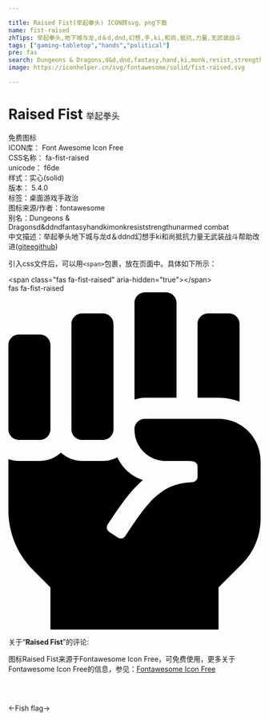 ```yaml
---

title: Raised Fist(举起拳头) ICON转svg、png下载
name: fist-raised
zhTips: 举起拳头,地下城与龙,d＆d,dnd,幻想,手,ki,和尚,抵抗,力量,无武装战斗
tags: ["gaming-tabletop","hands","political"]
pre: fas
search: Dungeons & Dragons,d&d,dnd,fantasy,hand,ki,monk,resist,strength,unarmed combat
image: https://iconhelper.cn/svg/fontawesome/solid/fist-raised.svg

---
```


# Raised Fist  <small style="font-size: 60%;font-weight: 100">举起拳头</small>


<div class="detail-page">
<p>
<span><span class="badge-success badge">免费图标</span> </span>
<br/>
<span>
ICON库：
<span class="badge-secondary badge">Font Awesome Icon Free</span> 
</span>
<br/>
<span>
CSS名称：
<span class="badge-secondary badge">fa-fist-raised</span> 
</span>
<br/>
<span>
unicode：
<span class="badge-secondary badge">f6de</span> 
<copy-btn content='f6de' btn-title=""></copy-btn>
<copy-btn :content='String.fromCodePoint(parseInt("f6de", 16))' btn-title="复制U"></copy-btn>
</span><br/><span>样式：<span class="badge-light badge">实心(solid)</span></span>
<br/>
<span>
版本：
<span class="badge-secondary badge">5.4.0</span> 
</span><br/><span>标签：<span class="badge-light badge"><router-link to="/tags/gaming-tabletop.html">桌面游戏</router-link></span><span class="badge-light badge"><router-link to="/tags/hands.html">手</router-link></span><span class="badge-light badge"><router-link to="/tags/political.html">政治</router-link></span></span>
<br/>
<span>图标来源/作者：<span class="badge-light badge">fontawesome</span></span> 
<br/>
<span>别名：<span class="badge-light badge">Dungeons & Dragons</span><span class="badge-light badge">d&d</span><span class="badge-light badge">dnd</span><span class="badge-light badge">fantasy</span><span class="badge-light badge">hand</span><span class="badge-light badge">ki</span><span class="badge-light badge">monk</span><span class="badge-light badge">resist</span><span class="badge-light badge">strength</span><span class="badge-light badge">unarmed combat</span></span><br/><span class="zh-detail">中文描述：<span class="badge-primary badge">举起拳头</span><span class="badge-primary badge">地下城与龙</span><span class="badge-primary badge">d＆d</span><span class="badge-primary badge">dnd</span><span class="badge-primary badge">幻想</span><span class="badge-primary badge">手</span><span class="badge-primary badge">ki</span><span class="badge-primary badge">和尚</span><span class="badge-primary badge">抵抗</span><span class="badge-primary badge">力量</span><span class="badge-primary badge">无武装战斗</span><span class="help-link"><span>帮助改进</span>(<a href="https://gitee.com/liuwave/icon-helper/edit/master/json/fontawesome/solid/fist-raised.json" target="_blank" rel="noopener noreferrer">gitee</a><a href="https://github.com/liuwave/icon-helper/edit/master/json/fontawesome/solid/fist-raised.json" target="_blank" rel="noopener noreferrer">github</a></span>)</span><br/>
</p>
</div>
<div class="alert alert-dark">
  <i class="fas fa-fist-raised fa-xs"></i>
  <i class="fas fa-fist-raised fa-sm"></i>
  <i class="fas fa-fist-raised fa-lg"></i>
  <i class="fas fa-fist-raised fa-2x"></i>
  <i class="fas fa-fist-raised fa-3x"></i>
  <i class="fas fa-fist-raised fa-5x"></i>
  <i class="fas fa-fist-raised fa-7x"></i>
</div>
<div>
  <p>引入css文件后，可以用<code>&lt;span&gt;</code>包裹，放在页面中。具体如下所示：    
  </p>
  <div class="alert alert-primary" style="font-size: 14px">
    &lt;span class="fas fa-fist-raised" aria-hidden="true"&gt;&lt;/span&gt;
    <copy-btn content='<span class="fas fa-fist-raised" aria-hidden="true"></span>'></copy-btn>
  </div>
  <div class="alert alert-secondary">
    <i class="fas fa-fist-raised"
    style="font-size: 24px"
    aria-hidden="true"></i> fas fa-fist-raised
    <copy-btn content="fas fa-fist-raised" btn-title="复制图标名称"></copy-btn>
  </div>
</div>
<div id="svg" class="svg-wrap">
<svg xmlns="http://www.w3.org/2000/svg" viewBox="0 0 384 512"><path d="M255.98 160V16c0-8.84-7.16-16-16-16h-32c-8.84 0-16 7.16-16 16v146.93c5.02-1.78 10.34-2.93 15.97-2.93h48.03zm128 95.99c-.01-35.34-28.66-63.99-63.99-63.99H207.85c-8.78 0-15.9 7.07-15.9 15.85v.56c0 26.27 21.3 47.59 47.57 47.59h35.26c9.68 0 13.2 3.58 13.2 8v16.2c0 4.29-3.59 7.78-7.88 8-44.52 2.28-64.16 24.71-96.05 72.55l-6.31 9.47a7.994 7.994 0 0 1-11.09 2.22l-13.31-8.88a7.994 7.994 0 0 1-2.22-11.09l6.31-9.47c15.73-23.6 30.2-43.26 47.31-58.08-17.27-5.51-31.4-18.12-38.87-34.45-6.59 3.41-13.96 5.52-21.87 5.52h-32c-12.34 0-23.49-4.81-32-12.48C71.48 251.19 60.33 256 48 256H16c-5.64 0-10.97-1.15-16-2.95v77.93c0 33.95 13.48 66.5 37.49 90.51L63.99 448v64h255.98v-63.96l35.91-35.92A96.035 96.035 0 0 0 384 344.21l-.02-88.22zm-32.01-90.09V48c0-8.84-7.16-16-16-16h-32c-8.84 0-16 7.16-16 16v112h32c11.28 0 21.94 2.31 32 5.9zM16 224h32c8.84 0 16-7.16 16-16V80c0-8.84-7.16-16-16-16H16C7.16 64 0 71.16 0 80v128c0 8.84 7.16 16 16 16zm95.99 0h32c8.84 0 16-7.16 16-16V48c0-8.84-7.16-16-16-16h-32c-8.84 0-16 7.16-16 16v160c0 8.84 7.16 16 16 16z"/></svg>
</div>
<detail full-name='fa-fist-raised'></detail>
<div class="icon-detail__container">
<p>关于“<b>Raised Fist</b>”的评论:</p>
</div>
<Vssue title="关于“Raised Fist”的评论" />    
<div><p>图标Raised Fist来源于Fontawesome Icon Free，可免费使用，更多关于  Fontawesome Icon Free的信息，参见：<a target="_blank" href="https://iconhelper.cn/fontawesome.html">Fontawesome Icon Free</a>
</p></div>

<div style="padding:2rem 0 " class="page-nav"><p class="inner"><span class="prev">←<router-link to="/icon/solid/fish.html">Fish</router-link></span> <span class="next"><router-link to="/icon/solid/flag.html">flag</router-link>→</span></p></div>
